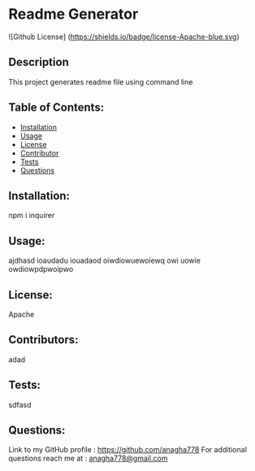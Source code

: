 # Readme Generator
![Github License] (https://shields.io/badge/license-Apache-blue.svg)
## Description
This project generates readme file using command line
## Table of Contents:
* [Installation](#Installation)
* [Usage](#Usage)
* [License](#License)
* [Contributor](#Contributor)
* [Tests](#Tests)
* [Questions](#Questions)
## Installation:
npm i inquirer
## Usage:
ajdhasd ioaudadu iouadaod oiwdiowuewoiewq owi uowie owdiowpdpwoipwo
## License:
Apache
## Contributors:
adad
## Tests:
sdfasd
## Questions:
Link to my GitHub profile : https://github.com/anagha778
For additional questions reach me at : anagha778@gmail.com
